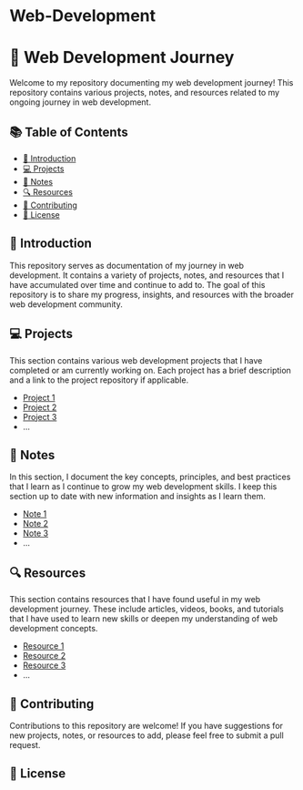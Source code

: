 # Web-Development

# 🚀 Web Development Journey

Welcome to my repository documenting my web development journey! This repository contains various projects, notes, and resources related to my ongoing journey in web development.

## 📚 Table of Contents

- [👋 Introduction](#-introduction)
- [💻 Projects](#-projects)
- [📝 Notes](#-notes)
- [🔍 Resources](#-resources)
- [🤝 Contributing](#-contributing)
- [📄 License](#-license)

## 👋 Introduction

This repository serves as documentation of my journey in web development. It contains a variety of projects, notes, and resources that I have accumulated over time and continue to add to. The goal of this repository is to share my progress, insights, and resources with the broader web development community.

## 💻 Projects

This section contains various web development projects that I have completed or am currently working on. Each project has a brief description and a link to the project repository if applicable.

- [Project 1](#)
- [Project 2](#)
- [Project 3](#)
- ...

## 📝 Notes

In this section, I document the key concepts, principles, and best practices that I learn as I continue to grow my web development skills. I keep this section up to date with new information and insights as I learn them.

- [Note 1](#)
- [Note 2](#)
- [Note 3](#)
- ...

## 🔍 Resources

This section contains resources that I have found useful in my web development journey. These include articles, videos, books, and tutorials that I have used to learn new skills or deepen my understanding of web development concepts.

- [Resource 1](#)
- [Resource 2](#)
- [Resource 3](#)
- ...

## 🤝 Contributing

Contributions to this repository are welcome! If you have suggestions for new projects, notes, or resources to add, please feel free to submit a pull request.

## 📄 License

